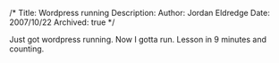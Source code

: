 /*
Title: Wordpress running
Description:
Author: Jordan Eldredge
Date: 2007/10/22
Archived: true
*/

Just got wordpress running. Now I gotta run. Lesson in 9 minutes and counting.
